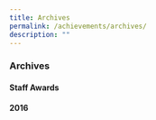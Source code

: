 ```yaml
---
title: Archives
permalink: /achievements/archives/
description: ""
---
```

### **Archives**
#### **Staff Awards**

**2016**